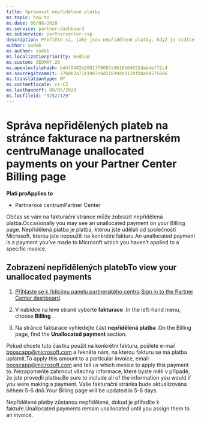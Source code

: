 ```yaml
---
title: Spravovat nepřidělené platby
ms.topic: how-to
ms.date: 06/08/2020
ms.service: partner-dashboard
ms.subservice: partnercenter-csp
description: Přečtěte si, jaké jsou nepřidělené platby, když je vidíte na stránce fakturace na partnerském centru. Přečtěte si také, jak je použít na faktury.
author: sodeb
ms.author: sodeb
ms.localizationpriority: medium
ms.custom: SEOMAY.20
ms.openlocfilehash: bddf0482e20817f9087a3610104652dabdef72c4
ms.sourcegitcommit: 37b0b2a7141907c8d21839de3128fb8a98575886
ms.translationtype: MT
ms.contentlocale: cs-CZ
ms.lasthandoff: 08/05/2020
ms.locfileid: "92527129"
---
```

# <a name="manage-unallocated-payments-on-your-partner-center-billing-page"></a><span data-ttu-id="8428c-104">Správa nepřidělených plateb na stránce fakturace na partnerském centru</span><span class="sxs-lookup"><span data-stu-id="8428c-104">Manage unallocated payments on your Partner Center Billing page</span></span>

<span data-ttu-id="8428c-105">**Platí pro**</span><span class="sxs-lookup"><span data-stu-id="8428c-105">**Applies to**</span></span>

- <span data-ttu-id="8428c-106">Partnerské centrum</span><span class="sxs-lookup"><span data-stu-id="8428c-106">Partner Center</span></span>

<span data-ttu-id="8428c-107">Občas se vám na fakturační stránce může zobrazit nepřidělená platba.</span><span class="sxs-lookup"><span data-stu-id="8428c-107">Occasionally you may see an unallocated payment on your Billing page.</span></span> <span data-ttu-id="8428c-108">Nepřidělená platba je platba, kterou jste udělali od společnosti Microsoft, kterou jste nepoužili na konkrétní fakturu.</span><span class="sxs-lookup"><span data-stu-id="8428c-108">An unallocated payment is a payment you’ve made to Microsoft which you haven’t applied to a specific invoice.</span></span>

## <a name="to-view-your-unallocated-payments"></a><span data-ttu-id="8428c-109">Zobrazení nepřidělených plateb</span><span class="sxs-lookup"><span data-stu-id="8428c-109">To view your unallocated payments</span></span>

1. <span data-ttu-id="8428c-110">[Přihlaste se k řídicímu panelu partnerského centra](https://partner.microsoft.com/dashboard/home).</span><span class="sxs-lookup"><span data-stu-id="8428c-110">[Sign in to the Partner Center dashboard](https://partner.microsoft.com/dashboard/home).</span></span>

2. <span data-ttu-id="8428c-111">V nabídce na levé straně vyberte **fakturace** .</span><span class="sxs-lookup"><span data-stu-id="8428c-111">In the left-hand menu, choose **Billing** .</span></span>

3. <span data-ttu-id="8428c-112">Na stránce fakturace vyhledejte část **nepřidělená platba** .</span><span class="sxs-lookup"><span data-stu-id="8428c-112">On the Billing page, find the **Unallocated payment** section.</span></span> 

<span data-ttu-id="8428c-113">Pokud chcete tuto částku použít na konkrétní fakturu, pošlete e-mail bposcapp@microsoft.com a řekněte nám, na kterou fakturu se má platba uplatnit.</span><span class="sxs-lookup"><span data-stu-id="8428c-113">To apply this amount to a particular invoice, email bposcapp@microsoft.com and tell us which invoice to apply this payment to.</span></span> <span data-ttu-id="8428c-114">Nezapomeňte zahrnout všechny informace, které byste měli v případě, že jste provedli platbu.</span><span class="sxs-lookup"><span data-stu-id="8428c-114">Be sure to include all of the information you would if you were making a payment.</span></span> <span data-ttu-id="8428c-115">Vaše fakturační stránka bude aktualizována během 5-6 dnů.</span><span class="sxs-lookup"><span data-stu-id="8428c-115">Your Billing page will be updated in 5-6 days.</span></span> 

<span data-ttu-id="8428c-116">Nepřidělené platby zůstanou nepřidělené, dokud je přiřadíte k faktuře.</span><span class="sxs-lookup"><span data-stu-id="8428c-116">Unallocated payments remain unallocated until you assign them to an invoice.</span></span> 
